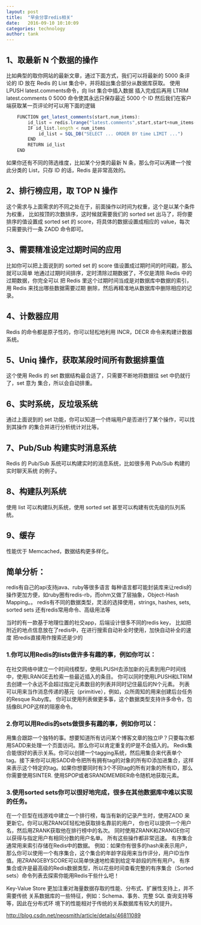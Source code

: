 ```yaml
---
layout: post
title:  "早会分享redis相关"
date:   2016-09-10 10:10:09
categories: technology
author: tank
---
```


## 1、取最新 N 个数据的操作
比如典型的取你网站的最新文章，通过下面方式，我们可以将最新的 5000 条评论的 ID 放在
Redis 的 List 集合中，并将超出集合部分从数据库获取。
使用 LPUSH latest.comments<ID>命令，向 list 集合中插入数据
插入完成后再用 LTRIM latest.comments 0 5000 命令使其永远只保存最近 5000 个 ID
然后我们在客户端获取某一页评论时可以用下面的逻辑

```javascript
    FUNCTION get_latest_comments(start,num_items):
        id_list = redis.lrange("latest.comments",start,start+num_items-1)
        IF id_list.length < num_items
            id_list = SQL_DB("SELECT ... ORDER BY time LIMIT ...")
        END
        RETURN id_list
    END
```

如果你还有不同的筛选维度，比如某个分类的最新 N 条，那么你可以再建一个按此分类的
List，只存 ID 的话，Redis 是非常高效的。

## 2、排行榜应用，取 TOP N 操作
这个需求与上面需求的不同之处在于，前面操作以时间为权重，这个是以某个条件为权重，
比如按顶的次数排序，这时候就需要我们的 sorted set 出马了，将你要排序的值设置成 sorted
set 的 score，将具体的数据设置成相应的 value，每次只需要执行一条 ZADD 命令即可。

## 3、需要精准设定过期时间的应用
比如你可以把上面说到的 sorted set 的 score 值设置成过期时间的时间戳，那么就可以简单
地通过过期时间排序，定时清除过期数据了，不仅是清除 Redis 中的过期数据，你完全可以
把 Redis 里这个过期时间当成是对数据库中数据的索引，用 Redis 来找出哪些数据需要过期
删除，然后再精准地从数据库中删除相应的记录。

## 4、计数器应用
Redis 的命令都是原子性的，你可以轻松地利用 INCR，DECR 命令来构建计数器系统。

## 5、Uniq 操作，获取某段时间所有数据排重值
这个使用 Redis 的 set 数据结构最合适了，只需要不断地将数据往 set 中扔就行了，set 意为
集合，所以会自动排重。

## 6、实时系统，反垃圾系统
通过上面说到的 set 功能，你可以知道一个终端用户是否进行了某个操作，可以找到其操作
的集合并进行分析统计对比等。

## 7、Pub/Sub 构建实时消息系统
Redis 的 Pub/Sub 系统可以构建实时的消息系统，比如很多用 Pub/Sub 构建的实时聊天系统
的例子。

## 8、构建队列系统
使用 list 可以构建队列系统，使用 sorted set 甚至可以构建有优先级的队列系统。

## 9、缓存
性能优于 Memcached，数据结构更多样化。

## 简单分析：
redis有自己的api支持java、ruby等很多语言
每种语言都可能封装库来让redis的操作更加方便，如ruby圈有redis-rb，而ohm又做了层抽象，Object-Hash Mapping。。
redis有不同的数据类型，灵活的选择使用，strings, hashes, sets, sorted sets
还有redis常用命令、高级用法等

当时的有一款基于地理位置的社交app，后端设计很多不同的redis key，
比如把附近的地点信息放在了redis中，在进行搜索自动补全时使用，加快自动补全的速度
把redis直接用作搜索还是少的

### 1.你可以用Redis的lists做许多有趣的事，例如你可以：
在社交网络中建立一个时间线模型，使用LPUSH去添加新的元素到用户时间线中，使用LRANGE去检索一些最近插入的条目。
你可以同时使用LPUSH和LTRIM去创建一个永远不会超过指定元素数目的列表并同时记住最后的N个元素。
列表可以用来当作消息传递的基元（primitive），例如，众所周知的用来创建后台任务的Resque Ruby库。
你可以使用列表做更多事，这个数据类型支持许多命令，包括像BLPOP这样的阻塞命令。

### 2.你可以用Redis的sets做很多有趣的事，例如你可以：
用集合跟踪一个独特的事。想要知道所有访问某个博客文章的独立IP？只要每次都用SADD来处理一个页面访问。那么你可以肯定重复的IP是不会插入的。
Redis集合能很好的表示关系。你可以创建一个tagging系统，然后用集合来代表单个tag。接下来你可以用SADD命令把所有拥有tag的对象的所有ID添加进集合，这样来表示这个特定的tag。如果你想要同时有3个不同tag的所有对象的所有ID，那么你需要使用SINTER.
使用SPOP或者SRANDMEMBER命令随机地获取元素。

### 3.使用sorted sets你可以很好地完成，很多在其他数据库中难以实现的任务。
在一个巨型在线游戏中建立一个排行榜，每当有新的记录产生时，使用ZADD 来更新它。你可以用ZRANGE轻松地获取排名靠前的用户， 你也可以提供一个用户名，然后用ZRANK获取他在排行榜中的名次。 同时使用ZRANK和ZRANGE你可以获得与指定用户有相同分数的用户名单。 所有这些操作都非常迅速。
有序集合通常用来索引存储在Redis中的数据。 例如：如果你有很多的hash来表示用户，那么你可以使用一个有序集合，这个集合的年龄字段用来当作评分，用户ID当作值。用ZRANGEBYSCORE可以简单快速地检索到给定年龄段的所有用户。
有序集合或许是最高级的Redis数据类型，所以花些时间查看完整的有序集合（Sorted sets）命令列表去探索你能用Redis干些什么吧！

Key-Value Store 更加注重对海量数据存取的性能、分布式、扩展性支持上，并不需要传统
关系数据库的一些特征，例如：Schema、事务、完整 SQL 查询支持等等，因此在分布式环
境下的性能相对于传统的关系数据库有较大的提升。

http://blog.csdn.net/neosmith/article/details/46811089
